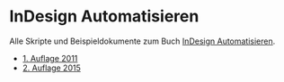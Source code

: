 # InDesign Automatisieren 

Alle Skripte und Beispieldokumente zum Buch [InDesign Automatisieren](http://www.indesignjs.de).

* [1. Auflage 2011](https://github.com/grefel/indesignjs/tree/version1)
* [2. Auflage 2015](https://github.com/grefel/indesignjs/tree/version2)